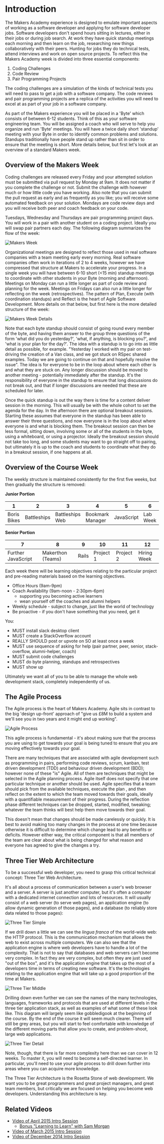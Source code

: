 Introduction
===========

The Makers Academy experience is designed to emulate important aspects of working as a software developer and applying for software developer jobs.  Software developers don't spend hours sitting in lectures, either in their jobs or during job search. At work they have quick standup meetings each morning and then learn on the job, researching new things collaboratively with their peers.  Hunting for jobs they do technical tests, attend interviews and work on open source projects. To reflect this the Makers Academy week is divided into three essential components:

1. Coding Challenges
2. Code Review
3. Pair Programming Projects

The coding challenges are a simulation of the kinds of technical tests you will need to pass to get a job with a software company.  The code reviews and pair programming projects are a replica of the activities you will need to excel at as part of your job in a software company.

As part of the Makers experience you will be placed in a 'Byte' which consists of between 6-12 students.  Think of this as your software engineering team.  You will be assigned a coach who will serve to help you organize and run 'Byte' meetings.  You will have a twice daily short 'standup' meeting with your Byte in order to identify common problems and solutions.  Standups traditionally have people stand up rather than sit in order to ensure that the meeting is short. More details below, but first let's look at an overview of a standard Makers week.

Overview of the Makers Week
-------------------------

Coding challenges are released every Friday and your attempted solution must be submitted via pull request by Monday at 9am.  It does not matter if you complete the challenge or not.  Submit the challenge with however much or how little code you have working.  Also note that you can submit the pull request as early and as frequently as you like; you will receive some automated feedback on your solution.  Mondays are code review days and you will receive both peer and coach feedback on your code.

Tuesdays, Wednesday and Thursdays are pair programming project days.  You will work in a pair with another student on a coding project. Ideally you will swap pair partners each day.  The following diagram summarizes the flow of the week:

![Makers Week](images/makers-week.png)

Organizational meetings are designed to reflect those used in real software companies with a team meeting early every morning.  Real software companies often work in iterations of 2 to 4 weeks, however we have compressed that structure at Makers to accelerate your progress.  In a single week you will have between 6-10 short (<15 min) standup meetings to coordinate with other students in your Byte (morning and afternoon).  Meetings on Monday can run a little longer as part of code review and planning for the week.  Meetings on Fridays can also run a little longer for reflecting on the week (retrospectives).  The pattern of Plan, Execute (with coordination standups) and Reflect is the heart of Agile Software Development.  More details on that below, but first here is the more detailed structure of the week:

![Makers Week Details](images/makers-week-details-v2.png)

Note that each byte standup should consist of going round every member of the byte, and having them answer to the group three questions of the form 'what did you do yesterday?', 'what, if anything, is blocking you?', and 'what is your plan for the day?'.  The idea with a standup is to go into as little detail as possible, for example.  "Yesterday I worked with my pair on test-driving the creation of a Van class, and we got stuck on RSpec shared examples.  Today we are going to continue on that and hopefully resolve the issue".  The idea is for everyone to be in the loop about where each other is and what they are stuck on.  Any longer discussion should be moved to another meeting - potentially immediately after the standup.  It's the responsibility of everyone in the standup to ensure that long discussions do not break out, and that if longer discussions are needed that these are scheduled for later.

Once the quick standup is out the way there is time for a content deliver session in the morning.  This will usually be with the whole cohort to set the agenda for the day.  In the afternoon there are optional breakout sessions. Starting these assumes that everyone in the standup has been able to answer their three questions, and now everyone is in the loop about where everyone is and what is blocking them.  The breakout session can then be less formal, sitting down, involving some or all of the students in the byte, using a whiteboard, or using a projector.  Ideally the breakout session should not take too long, and some students may want to go straight off to pairing, but ultimately it is up to the coach and students to coordinate what they do in a breakout session, if one happens at all.


Overview of the Course Week
-------------------------

The weekly structure is maintained consistently for the first five weeks, but then gradually the structure is removed:

**Junior Portion**

1             |  2          | 3               | 4                | 5          | 6        |
--------------|-------------|-----------------|------------------|------------|----------|
Boris Bikes   | Battleships | Battleships Web | Bookmark Manager | JavaScript | Lab Week |


**Senior Portion**

7                  |  8                | 9      | 10        | 11        | 12              |
-------------------|-------------------|--------|-----------|-----------|-----------------|
Further JavaScript | Makerthon (Teams) | Rails  | Project 1 | Project 2 |   Hiring Week   |


Each week there will be learning objectives relating to the particular project and pre-reading materials based on the learning objectives.

* Office Hours (9am-9pm)
* Coach Availability (9am-noon - 2:30pm-6pm)
  - supporting you becoming active learners
  - wean yourself off the coaches and alumni helpers
* Weekly schedule - subject to change, just like the world of technology
* Be proactive - if you don't have something that you need, get it

You:

* MUST install slack desktop client
* MUST create a StackOverflow account
* REALLY SHOULD post or upvote on SO at least once a week
* MUST use sequence of asking for help (pair partner, peer, senior, stack-overflow, alumni-helper, coach)
* MUST submit code challenges
* MUST do byte planning, standups and retrospectives
* MUST show up

Ultimately we want all of you to be able to manage the whole web development stack, completely independently of us.

The Agile Process
---------------

The Agile process is the heart of Makers Academy. Agile sits in contrast to the big 'design up-front' approach of "give us £8M to build a system and we'll see you in two years and it might end up working".

![Agile Process](images/agile.png)

This agile process is fundamental - it's about making sure that the process you are using to get towards your goal is being tuned to ensure that you are moving effectively towards your goal.

There are many techniques that are associated with agile development such as programming in pairs, performing code reviews, scrum, kanban, test driven development (TDD) and behaviour driven development (BDD); however none of these "is" Agile.  All of them are techniques that might be selected in the Agile planning process.  Agile itself does not specify that one particular technique or another should be used.  Agile specifies that a team should pick from the available techniques, execute the plan , and then reflect on the extent to which the team moved towards their goals, ideally with a quantifiable measurement of their progress.  During the reflection phase different techniques can be dropped, started, modified, tweaking; whatever the team thinks will best help them move towards their goal.

This doesn't mean that changes should be made carelessly or quickly.  It is best to avoid making too many changes in the process at one time because otherwise it is difficult to determine which change lead to any benefits or deficits.  However either way, the critical component is that all members of the team are clear about what is being changed for what reason and everyone has agreed to give the changes a try.

Three Tier Web Architecture
----------------

To be a successful web developer, you need to grasp this critical technical concept: Three Tier Web Architecture.

It's all about a process of communication between a user's web browser and a server.  A server is just another computer, but it's often a computer with a dedicated internet connection and lots of resources.  It will usually consist of a web server (to serve web pages), an application engine (to allow dynamic generation of those pages), and a database (to reliably store data related to those pages):

![Three Tier Simple](images/3-tier-simple.png)

If we drill down a little we can see the *lingua franca* of the world-wide web: the HTTP protocol. This is the communication mechanism that allows the web to exist across multiple computers.  We can also see that the application engine is where web developers have to handle a lot of the complexity.  That is not to say that databases and web servers can't become very complex.  In fact they are very complex, but often they are just used "out of the box", and it's the application engine that takes up the most of a developers time in terms of creating new software.  It's the technologies relating to the application engine that will take up a good proportion of the time at Makers.

![Three Tier Middle](images/3-tier-middle.png)

Drilling down even further we can see the names of the many technologies, languages, frameworks and protocols that are used at different levels in the three tier application stack, as well as examples of what some of these look like.  This diagram will largely seem like gobbledigook at the beginning of the course.  By the end of the course it will seem much clearer.  There will still be grey areas, but you will start to feel comfortable with knowledge of the different moving parts that allow you to create, and problem-shoot, large web applications.

![Three Tier Detail](images/3-tier.png)

Note, though, that there is far more complexity here than we can cover in 12 weeks.  To master it, you will need to become a self-directed learner. In particular, you'll need to use your agile process to drill down further into areas where you can acquire more knowledge.

The Three Tier Architecture is the Rosetta Stone of web development.  We want you to be great programmers and great project managers, and great team members, but critically we are focused on helping you become web developers. Understanding this architecture is key.


Related Videos
--------------

* [Video of April 2015 Intro Session](https://www.youtube.com/watch?v=TlSskjGryK4)
  - [Bonus "Learning to Learn" with Sam Morgan](https://www.youtube.com/watch?v=_NSQkqOk5x0)
* [Video of March 2015 Intro Session](https://www.youtube.com/watch?v=zRb1WLbV_Sk)
* [Video of December 2014 Intro Session](https://www.youtube.com/watch?v=eq4fbus_9TQ)
